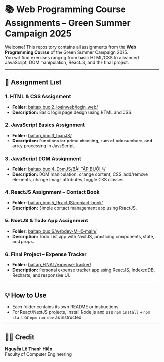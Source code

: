 # 📚 Web Programming Course Assignments – Green Summer Campaign 2025

Welcome! This repository contains all assignments from the **Web Programming Course** of the Green Summer Campaign 2025.  
You will find exercises ranging from basic HTML/CSS to advanced JavaScript, DOM manipulation, ReactJS, and the final project.

---

## 📂 Assignment List

### 1. HTML & CSS Assignment
- **Folder:** [baitap_buoi2_loginweb/login_web/](baitap_buoi2_loginweb/login_web/)
- **Description:** Basic login page design using HTML and CSS.

### 2. JavaScript Basics Assignment
- **Folder:** [baitap_buoi3_toanJS/](baitap_buoi3_toanJS/)
- **Description:** Functions for prime checking, sum of odd numbers, and array processing in JavaScript.

### 3. JavaScript DOM Assignment
- **Folder:** [baitap_buoi4_DomJS/BÀI TẬP BUỔI 4/](baitap_buoi4_DomJS/BÀI%20T%E1%BA%ADP%20BU%E1%BB%94I%204/)
- **Description:** DOM manipulation: change content, CSS, add/remove elements, change image attributes, toggle CSS classes.

### 4. ReactJS Assignment – Contact Book
- **Folder:** [baitap_buoi5_ReactJS/contact-book/](baitap_buoi5_ReactJS/contact-book/)
- **Description:** Simple contact management app using ReactJS.

### 5. NextJS & Todo App Assignment
- **Folder:** [baitap_buoi6/webdev-MHX-main/](baitap_buoi6/webdev-MHX-main/)
- **Description:** Todo List app with NextJS, practicing components, state, and props.

### 6. Final Project – Expense Tracker
- **Folder:** [baitap_FINAL/expense-tracker/](baitap_FINAL/expense-tracker/)
- **Description:** Personal expense tracker app using ReactJS, IndexedDB, Recharts, and responsive UI.

---

## 💡 How to Use

- Each folder contains its own README or instructions.
- For React/NextJS projects, install Node.js and use `npm install` + `npm start` or `npm run dev` as instructed.

---

## 👨‍💻 Credit

**Nguyễn Lê Thanh Hiển**  
Faculty of Computer Engineering